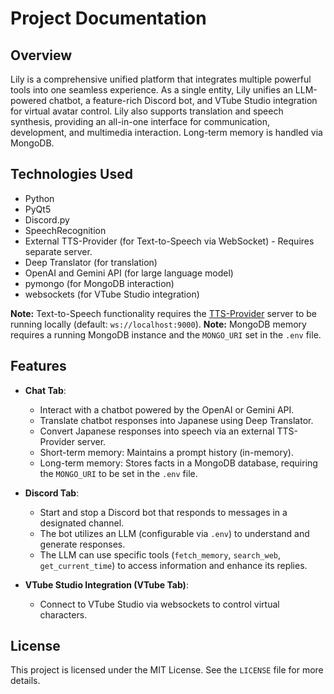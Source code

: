 # Project Documentation

## Overview
Lily is a comprehensive unified platform that integrates multiple powerful tools into one seamless experience. As a single entity, Lily unifies an LLM-powered chatbot, a feature-rich Discord bot, and VTube Studio integration for virtual avatar control. Lily also supports translation and speech synthesis, providing an all-in-one interface for communication, development, and multimedia interaction. Long-term memory is handled via MongoDB.

## Technologies Used
- Python
- PyQt5
- Discord.py
- SpeechRecognition
- External TTS-Provider (for Text-to-Speech via WebSocket) - Requires separate server.
- Deep Translator (for translation)
- OpenAI and Gemini API (for large language model)
- pymongo (for MongoDB interaction)
- websockets (for VTube Studio integration)

**Note:** Text-to-Speech functionality requires the [TTS-Provider](https://github.com/UpperMoon0/TTS-Provider.git) server to be running locally (default: `ws://localhost:9000`).
**Note:** MongoDB memory requires a running MongoDB instance and the `MONGO_URI` set in the `.env` file.

## Features
- **Chat Tab**: 
  - Interact with a chatbot powered by the OpenAI or Gemini API.
  - Translate chatbot responses into Japanese using Deep Translator.
  - Convert Japanese responses into speech via an external TTS-Provider server.
  - Short-term memory: Maintains a prompt history (in-memory).
  - Long-term memory: Stores facts in a MongoDB database, requiring the `MONGO_URI` to be set in the `.env` file.

- **Discord Tab**:
  - Start and stop a Discord bot that responds to messages in a designated channel.
  - The bot utilizes an LLM (configurable via `.env`) to understand and generate responses.
  - The LLM can use specific tools (`fetch_memory`, `search_web`, `get_current_time`) to access information and enhance its replies.

- **VTube Studio Integration (VTube Tab)**:
  - Connect to VTube Studio via websockets to control virtual characters.

## License
This project is licensed under the MIT License. See the `LICENSE` file for more details.
